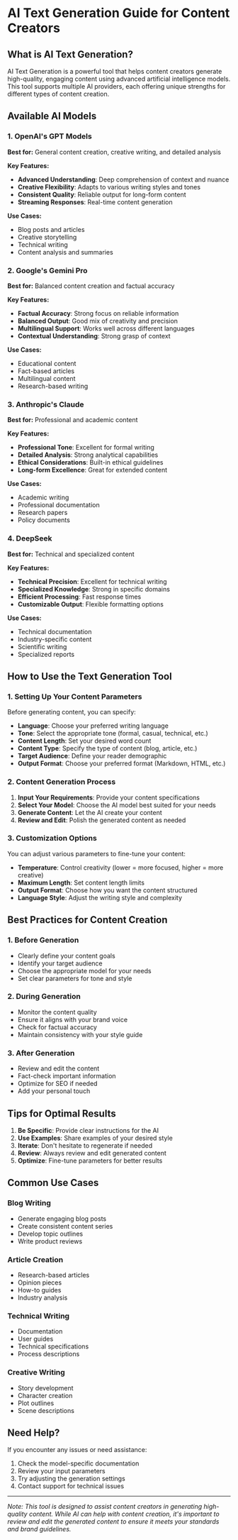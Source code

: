 # AI Text Generation Guide for Content Creators

## What is AI Text Generation?

AI Text Generation is a powerful tool that helps content creators generate high-quality, engaging content using advanced artificial intelligence models. This tool supports multiple AI providers, each offering unique strengths for different types of content creation.

## Available AI Models

### 1. OpenAI's GPT Models
**Best for:** General content creation, creative writing, and detailed analysis

**Key Features:**
- **Advanced Understanding**: Deep comprehension of context and nuance
- **Creative Flexibility**: Adapts to various writing styles and tones
- **Consistent Quality**: Reliable output for long-form content
- **Streaming Responses**: Real-time content generation

**Use Cases:**
- Blog posts and articles
- Creative storytelling
- Technical writing
- Content analysis and summaries

### 2. Google's Gemini Pro
**Best for:** Balanced content creation and factual accuracy

**Key Features:**
- **Factual Accuracy**: Strong focus on reliable information
- **Balanced Output**: Good mix of creativity and precision
- **Multilingual Support**: Works well across different languages
- **Contextual Understanding**: Strong grasp of context

**Use Cases:**
- Educational content
- Fact-based articles
- Multilingual content
- Research-based writing

### 3. Anthropic's Claude
**Best for:** Professional and academic content

**Key Features:**
- **Professional Tone**: Excellent for formal writing
- **Detailed Analysis**: Strong analytical capabilities
- **Ethical Considerations**: Built-in ethical guidelines
- **Long-form Excellence**: Great for extended content

**Use Cases:**
- Academic writing
- Professional documentation
- Research papers
- Policy documents

### 4. DeepSeek
**Best for:** Technical and specialized content

**Key Features:**
- **Technical Precision**: Excellent for technical writing
- **Specialized Knowledge**: Strong in specific domains
- **Efficient Processing**: Fast response times
- **Customizable Output**: Flexible formatting options

**Use Cases:**
- Technical documentation
- Industry-specific content
- Scientific writing
- Specialized reports

## How to Use the Text Generation Tool

### 1. Setting Up Your Content Parameters
Before generating content, you can specify:
- **Language**: Choose your preferred writing language
- **Tone**: Select the appropriate tone (formal, casual, technical, etc.)
- **Content Length**: Set your desired word count
- **Content Type**: Specify the type of content (blog, article, etc.)
- **Target Audience**: Define your reader demographic
- **Output Format**: Choose your preferred format (Markdown, HTML, etc.)

### 2. Content Generation Process
1. **Input Your Requirements**: Provide your content specifications
2. **Select Your Model**: Choose the AI model best suited for your needs
3. **Generate Content**: Let the AI create your content
4. **Review and Edit**: Polish the generated content as needed

### 3. Customization Options
You can adjust various parameters to fine-tune your content:
- **Temperature**: Control creativity (lower = more focused, higher = more creative)
- **Maximum Length**: Set content length limits
- **Output Format**: Choose how you want the content structured
- **Language Style**: Adjust the writing style and complexity

## Best Practices for Content Creation

### 1. Before Generation
- Clearly define your content goals
- Identify your target audience
- Choose the appropriate model for your needs
- Set clear parameters for tone and style

### 2. During Generation
- Monitor the content quality
- Ensure it aligns with your brand voice
- Check for factual accuracy
- Maintain consistency with your style guide

### 3. After Generation
- Review and edit the content
- Fact-check important information
- Optimize for SEO if needed
- Add your personal touch

## Tips for Optimal Results

1. **Be Specific**: Provide clear instructions for the AI
2. **Use Examples**: Share examples of your desired style
3. **Iterate**: Don't hesitate to regenerate if needed
4. **Review**: Always review and edit generated content
5. **Optimize**: Fine-tune parameters for better results

## Common Use Cases

### Blog Writing
- Generate engaging blog posts
- Create consistent content series
- Develop topic outlines
- Write product reviews

### Article Creation
- Research-based articles
- Opinion pieces
- How-to guides
- Industry analysis

### Technical Writing
- Documentation
- User guides
- Technical specifications
- Process descriptions

### Creative Writing
- Story development
- Character creation
- Plot outlines
- Scene descriptions

## Need Help?

If you encounter any issues or need assistance:
1. Check the model-specific documentation
2. Review your input parameters
3. Try adjusting the generation settings
4. Contact support for technical issues

---

*Note: This tool is designed to assist content creators in generating high-quality content. While AI can help with content creation, it's important to review and edit the generated content to ensure it meets your standards and brand guidelines.* 